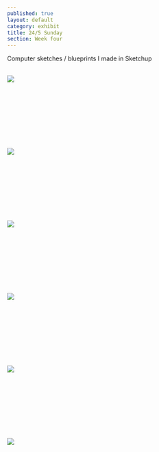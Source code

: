 ```yaml
---
published: true
layout: default
category: exhibit
title: 24/5 Sunday
section: Week four
---
```


Computer sketches / blueprints I made in Sketchup
<br><br>

<img src="https://i.imgur.com/qgmP5qnl.jpg">
<br><br>
<br><br>
<br><br>
<br><br>
<br><br>
<img src="https://i.imgur.com/FAbgJuyl.jpg">
<br><br>
<br><br>
<br><br>
<br><br>
<br><br>
<img src="https://i.imgur.com/lefoeS0l.png">
<br><br>
<br><br>
<br><br>
<br><br>
<br><br>
<img src="https://i.imgur.com/UcNFmczl.jpg">
<br><br>
<br><br>
<br><br>
<br><br>
<br><br>
<img src="https://i.imgur.com/fYcqxnil.png">
<br><br>
<br><br>
<br><br>
<br><br>
<br><br>
<img src="https://i.imgur.com/hixzOROl.png">
<br><br>
<br><br>
<br><br>
<br><br>
<br><br>
<img src="">
<br><br>
<br><br>
<br><br>
<br><br>
<br><br>
<img src="">
<br><br>
<br><br>
<br><br>
<br><br>
<br><br>
<img src="">
<br><br>
<br><br>
<br><br>
<br><br>
<br><br>
